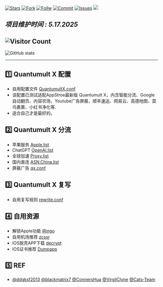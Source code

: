 [![Stars](https://img.shields.io/github/stars/Szeto7/Szeto7/Szeto7?color=ffd700&style=for-the-badge)](https://github.com/Szeto7/Szeto7/stargazers)
[![Fork](https://img.shields.io/github/forks/Szeto7/Szeto7)](https://github.com/Szeto7/Szeto7/network/members)
[![Follw](https://img.shields.io/github/followers/Szeto7?label=follow&style=social)](https://github.com/Szeto7)
[![Commit](https://img.shields.io/github/commit-activity/m/Szeto7/Szeto7?label=Commits)](https://github.com/Szeto7/Szeto7/commits/master)
[![Issues](https://img.shields.io/github/issues/Szeto7/Szeto7)](https://github.com/Szeto7/Szeto7/issues)
[![](https://img.shields.io/github/last-commit/Szeto7/Szeto7)](https://github.com/Szeto7)
## *项目维护时间 : 5.17.2025*
## ![Visitor Count](https://profile-counter.glitch.me/Szeto7/count.svg)
![GitHub stats](https://github-readme-stats.vercel.app/api?username=Szeto7&show_icons=true&count_private=true&theme=vue)  
****
## 1️⃣ Quantumult X 配置
  * 自用配置文件 [QuantumultX.conf](https://raw.githubusercontent.com/Szeto7/QuanX/refs/heads/master/QX.conf)
  * 该配置已测试适配AppStroe最新版 Quantumult X，内含智能分流、Google自动翻页、内容农场，Youtube广告屏蔽，顺丰速运、网易云、高德地图、菜鸟裹裹、小红书净化等.
  * 适合自己才是最好的。

## 2️⃣ Quantumult X 分流
  * 苹果服务 [Apple.list](https://raw.githubusercontent.com/blackmatrix7/ios_rule_script/master/rule/QuantumultX/Apple/Apple.list) 
  * ChatGPT [OpenAI.list](https://raw.githubusercontent.com/blackmatrix7/ios_rule_script/master/rule/QuantumultX/OpenAI/OpenAI.list) 
  * 全球加速 [Proxy.list](https://raw.githubusercontent.com/ConnersHua/RuleGo/master/Surge/Ruleset/Proxy.list)
  * 国内直连 [ASN.China.list](https://raw.githubusercontent.com/VirgilClyne/GetSomeFries/main/ruleset/ASN.China.list)
  * 屏蔽广告 [qx.conf](https://raw.githubusercontent.com/Cats-Team/AdRules/main/qx.conf)

## 3️⃣ Quantumult X 复写
  * 自用复写规则 [rewrite.conf](https://raw.githubusercontent.com/Szeto7/QuanX/refs/heads/master/rewrite.conf)

## 4️⃣ 自用资源
  * 解锁Apple功能 [iRingo](https://nsringo.github.io/index.html)
  * 自用机场推荐 [zcssr](https://zc064.xyz/auth/register?code=7yAN)
  * IOS脱壳APP下载 [decrypt](https://decrypt.day)
  * IOS证书推荐 [Dumpapp](https://www.dumpapp.com/register?invite_code=GAYpwg)

## 5️⃣ REF
  * [@ddgksf2013](https://github.com/ddgksf2013) [@blackmatrix7](https://github.com/blackmatrix7)  [@ConnersHua](https://github.com/ConnersHua)  [@VirgilClyne](https://github.com/VirgilClyne)  [@Cats-Team](https://github.com/Cats-Team)